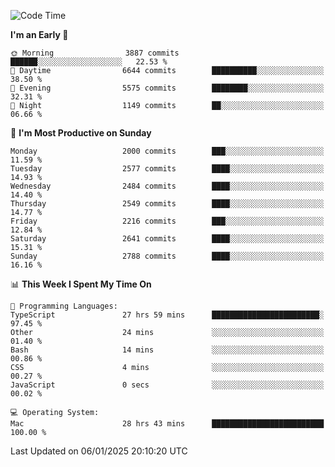 <!--START_SECTION:waka-->
![Code Time](http://img.shields.io/badge/Code%20Time-4%2C714%20hrs%2019%20mins-blue)

**I'm an Early 🐤** 

```text
🌞 Morning                3887 commits        ██████░░░░░░░░░░░░░░░░░░░   22.53 % 
🌆 Daytime                6644 commits        ██████████░░░░░░░░░░░░░░░   38.50 % 
🌃 Evening                5575 commits        ████████░░░░░░░░░░░░░░░░░   32.31 % 
🌙 Night                  1149 commits        ██░░░░░░░░░░░░░░░░░░░░░░░   06.66 % 
```
📅 **I'm Most Productive on Sunday** 

```text
Monday                   2000 commits        ███░░░░░░░░░░░░░░░░░░░░░░   11.59 % 
Tuesday                  2577 commits        ████░░░░░░░░░░░░░░░░░░░░░   14.93 % 
Wednesday                2484 commits        ████░░░░░░░░░░░░░░░░░░░░░   14.40 % 
Thursday                 2549 commits        ████░░░░░░░░░░░░░░░░░░░░░   14.77 % 
Friday                   2216 commits        ███░░░░░░░░░░░░░░░░░░░░░░   12.84 % 
Saturday                 2641 commits        ████░░░░░░░░░░░░░░░░░░░░░   15.31 % 
Sunday                   2788 commits        ████░░░░░░░░░░░░░░░░░░░░░   16.16 % 
```


📊 **This Week I Spent My Time On** 

```text
💬 Programming Languages: 
TypeScript               27 hrs 59 mins      ████████████████████████░   97.45 % 
Other                    24 mins             ░░░░░░░░░░░░░░░░░░░░░░░░░   01.40 % 
Bash                     14 mins             ░░░░░░░░░░░░░░░░░░░░░░░░░   00.86 % 
CSS                      4 mins              ░░░░░░░░░░░░░░░░░░░░░░░░░   00.27 % 
JavaScript               0 secs              ░░░░░░░░░░░░░░░░░░░░░░░░░   00.02 % 

💻 Operating System: 
Mac                      28 hrs 43 mins      █████████████████████████   100.00 % 
```


 Last Updated on 06/01/2025 20:10:20 UTC
<!--END_SECTION:waka-->
